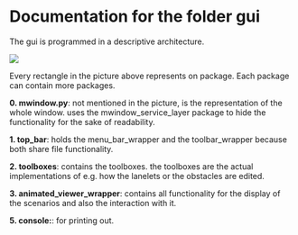 # Documentation for the folder gui

The gui is programmed in a descriptive architecture. 

![](architecture_gui_parts.png)

Every rectangle in the picture above represents on package. Each package can contain more packages.

**0. mwindow.py**: not mentioned in the picture, is the representation of the whole window. uses the mwindow_service_layer package to hide the functionality for the sake of readability.

**1. top_bar**: holds the menu_bar_wrapper and the toolbar_wrapper because both share file functionality.

**2. toolboxes**: contains the toolboxes. the toolboxes are the actual implementations of e.g. how the lanelets or the obstacles are edited.

**3. animated_viewer_wrapper**: contains all functionality for the display of the scenarios and also the interaction with it.

**5. console:**: for printing out.